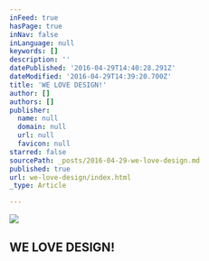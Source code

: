 ```yaml
---
inFeed: true
hasPage: true
inNav: false
inLanguage: null
keywords: []
description: ''
datePublished: '2016-04-29T14:40:28.291Z'
dateModified: '2016-04-29T14:39:20.700Z'
title: 'WE LOVE DESIGN!'
author: []
authors: []
publisher:
  name: null
  domain: null
  url: null
  favicon: null
starred: false
sourcePath: _posts/2016-04-29-we-love-design.md
published: true
url: we-love-design/index.html
_type: Article

---
```

![](https://the-grid-user-content.s3-us-west-2.amazonaws.com/ac06a673-bc3f-4664-b8ae-976e69bb2273.jpg)

## WE LOVE DESIGN!